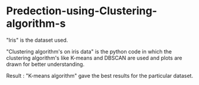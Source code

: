 # Predection-using-Clustering-algorithm-s

"Iris" is the dataset used.

"Clustering algorithm's on iris data" is the python code in which the clustering algorithm's like K-means and DBSCAN are used and plots are drawn for better understanding.

Result : "K-means algorithm" gave the best results for the particular dataset.
